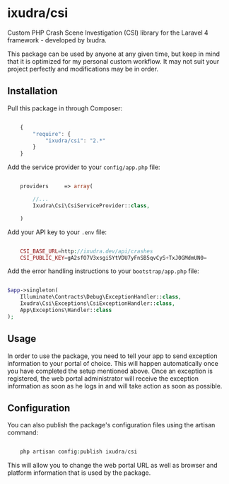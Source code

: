 ixudra/csi
=====================

Custom PHP Crash Scene Investigation (CSI) library for the Laravel 4 framework - developed by Ixudra.

This package can be used by anyone at any given time, but keep in mind that it is optimized for my personal custom workflow. It may not suit your project perfectly and modifications may be in order.



## Installation

Pull this package in through Composer:

```js

    {
        "require": {
            "ixudra/csi": "2.*"
        }
    }

```

Add the service provider to your `config/app.php` file:

```php

    providers     => array(

        //...
        Ixudra\Csi\CsiServiceProvider::class,

    )

```


Add your API key to your `.env` file:

```php

    CSI_BASE_URL=http://ixudra.dev/api/crashes
    CSI_PUBLIC_KEY=gA2sfO7V3xsgiSYtVDU7yFnSB5qvCyS+TxJ0GMdmUN0=

```

Add the error handling instructions to your `bootstrap/app.php` file:

```php

$app->singleton(
    Illuminate\Contracts\Debug\ExceptionHandler::class,
    Ixudra\Csi\Exceptions\CsiExceptionHandler::class,
    App\Exceptions\Handler::class
);

```



## Usage

In order to use the package, you need to tell your app to send exception information to your portal of choice. This will happen automatically once you have completed the setup mentioned above. Once an exception is registered, the web portal administrator will receive the exception information as soon as he logs in and will take action as soon as possible.



## Configuration

You can also publish the package's configuration files using the artisan command:

```php

    php artisan config:publish ixudra/csi

```

This will allow you to change the web portal URL as well as browser and platform information that is used by the package.

